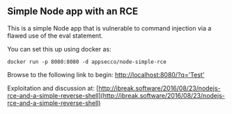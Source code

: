 ## Simple Node app with an RCE

This is a simple Node app that is vulnerable to command injection via a flawed use of the eval statement.

You can set this up using docker as:

```
docker run -p 8080:8080 -d appsecco/node-simple-rce
```

Browse to the following link to begin:
[http://localhost:8080/?q='Test'](http://localhost:8080/?q='Test')

Exploitation and discussion at:
[http://ibreak.software/2016/08/23/nodejs-rce-and-a-simple-reverse-shell](http://ibreak.software/2016/08/23/nodejs-rce-and-a-simple-reverse-shell)
